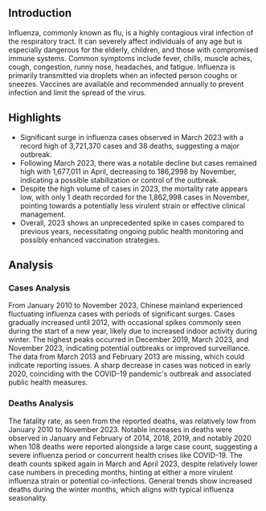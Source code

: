 ## Introduction

Influenza, commonly known as flu, is a highly contagious viral infection of the respiratory tract. It can severely affect individuals of any age but is especially dangerous for the elderly, children, and those with compromised immune systems. Common symptoms include fever, chills, muscle aches, cough, congestion, runny nose, headaches, and fatigue. Influenza is primarily transmitted via droplets when an infected person coughs or sneezes. Vaccines are available and recommended annually to prevent infection and limit the spread of the virus.
## Highlights

- Significant surge in influenza cases observed in March 2023 with a record high of 3,721,370 cases and 38 deaths, suggesting a major outbreak. <br/>
- Following March 2023, there was a notable decline but cases remained high with 1,677,011 in April, decreasing to 186,2998 by November, indicating a possible stabilization or control of the outbreak. <br/>
- Despite the high volume of cases in 2023, the mortality rate appears low, with only 1 death recorded for the 1,862,998 cases in November, pointing towards a potentially less virulent strain or effective clinical management. <br/>
- Overall, 2023 shows an unprecedented spike in cases compared to previous years, necessitating ongoing public health monitoring and possibly enhanced vaccination strategies. <br/>
## Analysis

### Cases Analysis
From January 2010 to November 2023, Chinese mainland experienced fluctuating influenza cases with periods of significant surges. Cases gradually increased until 2012, with occasional spikes commonly seen during the start of a new year, likely due to increased indoor activity during winter. The highest peaks occurred in December 2019, March 2023, and November 2023, indicating potential outbreaks or improved surveillance. The data from March 2013 and February 2013 are missing, which could indicate reporting issues. A sharp decrease in cases was noticed in early 2020, coinciding with the COVID-19 pandemic's outbreak and associated public health measures.

### Deaths Analysis
The fatality rate, as seen from the reported deaths, was relatively low from January 2010 to November 2023. Notable increases in deaths were observed in January and February of 2014, 2018, 2019, and notably 2020 when 108 deaths were reported alongside a large case count, suggesting a severe influenza period or concurrent health crises like COVID-19. The death counts spiked again in March and April 2023, despite relatively lower case numbers in preceding months, hinting at either a more virulent influenza strain or potential co-infections. General trends show increased deaths during the winter months, which aligns with typical influenza seasonality.
